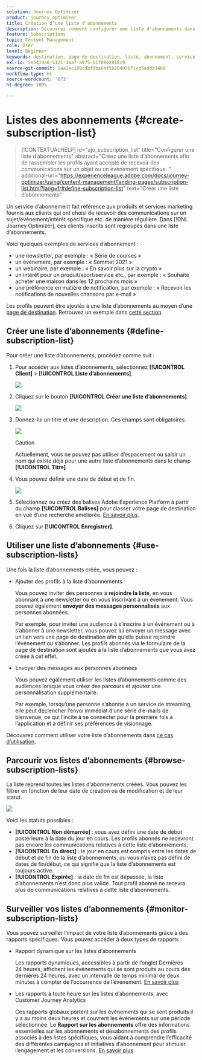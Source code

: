 ```yaml
---
solution: Journey Optimizer
product: journey optimizer
title: Création d’une liste dʼabonnements
description: Découvrez comment configurer une liste dʼabonnements dans Journey Optimizer
feature: Subscriptions
topic: Content Management
role: User
level: Beginner
keywords: destination, page de destination, liste, abonnement, service
exl-id: 5e5419a0-5121-4aa7-a975-b1f08e2918c9
source-git-commit: 1aa2ac109cdbf0ba6af58204926f1cd5add334b0
workflow-type: ht
source-wordcount: '673'
ht-degree: 100%

---
```


# Listes des abonnements {#create-subscription-list}

>[!CONTEXTUALHELP]
>id="ajo_subscription_list"
>title="Configurer une liste d’abonnements"
>abstract="Créez une liste d’abonnements afin de rassembler les profils ayant accepté de recevoir des communications sur un objet ou un événement spécifique. "
>additional-url="https://experienceleague.adobe.com/docs/journey-optimizer/using/content-management/landing-pages/subscription-list.html?lang=fr#define-subscription-list" text="Créer une liste dʼabonnements"

Un service d’abonnement fait référence aux produits et services marketing fournis aux clients qui ont choisi de recevoir des communications sur un sujet/événement/intérêt spécifique etc. de manière régulière. Dans [!DNL Journey Optimizer], ces clients inscrits sont regroupés dans une liste d’abonnements.

Voici quelques exemples de services dʼabonnement :

* une newsletter, par exemple : « Série de courses »
* un événement, par exemple : « Sommet 2021 »
* un webinaire, par exemple : « En savoir plus sur la crypto »
* un intérêt pour un produit/sport/service etc., par exemple : « Souhaite acheter une maison dans les 12 prochains mois »
* une préférence en matière de notification, par exemple : « Recevoir les notifications de nouvelles chansons par e-mail »

Les profils peuvent être ajoutés à une liste dʼabonnements au moyen dʼune [page de destination](create-lp.md). Retrouvez un exemple dans [cette section](lp-use-cases.md#subscription-to-a-service).

## Créer une liste dʼabonnements {#define-subscription-list}

Pour créer une liste dʼabonnements, procédez comme suit :

1. Pour accéder aux listes dʼabonnements, sélectionnez **[!UICONTROL Client]** > **[!UICONTROL Liste dʼabonnements]**.

   ![](assets/lp_subscription-lists.png)

1. Cliquez sur le bouton **[!UICONTROL Créer une liste dʼabonnements]**.

   ![](assets/lp_create-subscription-list.png)

1. Donnez-lui un titre et une description. Ces champs sont obligatoires.

   ![](assets/lp_subscription-list-name.png)

   >[!CAUTION]
   >
   >Actuellement, vous ne pouvez pas utiliser d’espacement ou saisir un nom qui existe déjà pour une autre liste d’abonnements dans le champ **[!UICONTROL Titre]**.

1. Vous pouvez définir une date de début et de fin.

   ![](assets/lp_subscription-list-dates.png)

1. Sélectionnez ou créez des balises Adobe Experience Platform à partir du champ **[!UICONTROL Balises]** pour classer votre page de destination en vue d’une recherche améliorée. [En savoir plus](../start/search-filter-categorize.md#tags).

1. Cliquez sur **[!UICONTROL Enregistrer]**.

## Utiliser une liste dʼabonnements {#use-subscription-lists}

Une fois la liste d’abonnements créée, vous pouvez :

* Ajouter des profils à la liste d’abonnements

  Vous pouvez inviter des personnes à **rejoindre la liste**, en vous abonnant à une newsletter ou en vous inscrivant à un événement. Vous pouvez également **envoyer des messages personnalisés** aux personnes abonnées.

  Par exemple, pour inviter une audience à s’inscrire à un événement ou à s’abonner à une newsletter, vous pouvez lui envoyer un message avec un lien vers une page de destination afin qu’elle puisse rejoindre l’événement ou s’abonner. Les profils abonnés via le formulaire de la page de destination sont ajoutés à la liste d’abonnements que vous avez créée à cet effet.

* Envoyer des messages aux personnes abonnées

  Vous pouvez également utiliser les listes d’abonnements comme des audiences lorsque vous créez des parcours et ajoutez une personnalisation supplémentaire.

  Par exemple, lorsqu’une personne s’abonne à un service de streaming, elle peut déclencher l’envoi immédiat d’une série d’e-mails de bienvenue, ce qui l’incite à se connecter pour la première fois à l’application et à définir ses préférences de visionnage.

Découvrez comment utiliser votre liste d’abonnements dans [ce cas d’utilisation](lp-use-cases.md#subscription-to-a-service).


## Parcourir vos listes d’abonnements {#browse-subscription-lists}

La liste reprend toutes les listes dʼabonnements créées. Vous pouvez les filtrer en fonction de leur date de création ou de modification et de leur statut.

![](assets/lp_subscription-filters.png)

Voici les statuts possibles :

* **[!UICONTROL Non démarrée]** : vous avez défini une date de début postérieure à la date du jour en cours. Les profils abonnés ne recevront pas encore les communications relatives à cette liste dʼabonnements.
* **[!UICONTROL En direct]** : le jour en cours est compris entre les dates de début et de fin de la liste d’abonnements, ou vous n’avez pas défini de dates de fin/début, ce qui signifie que la liste d’abonnements est toujours active.
* **[!UICONTROL Expirée]** : la date de fin est dépassée, la liste dʼabonnements nʼest donc plus valide. Tout profil abonné ne recevra plus de communications relatives à cette liste dʼabonnements.


## Surveiller vos listes d’abonnements {#monitor-subscription-lists}

Vous pouvez surveiller lʼimpact de votre liste d’abonnements grâce à des rapports spécifiques. Vous pouvez accéder à deux types de rapports :

* Rapport dynamique sur les listes d’abonnements

  Les rapports dynamiques, accessibles à partir de l’onglet Dernières 24 heures, affichent les événements qui se sont produits au cours des dernières 24 heures, avec un intervalle de temps minimal de deux minutes à compter de l’occurrence de l’événement. [En savoir plus](../reports/subscription-report-live.md)

* Les rapports à toute heure sur les listes d’abonnements, avec Customer Journey Analytics

  Ces rapports globaux portent sur les événements qui se sont produits il y a au moins deux heures et couvrent les événements sur une période sélectionnée. Le **Rapport sur les abonnements** offre des informations essentielles sur les abonnements et désabonnements des profils associés à des listes spécifiques, vous aidant à comprendre l’efficacité des différentes campagnes et initiatives d’abonnement pour stimuler l’engagement et les conversions. [En savoir plus](../reports/subscription-report-global-cja.md)
